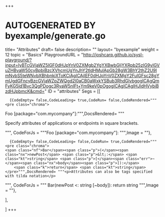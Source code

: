 +++
# AUTOGENERATED BY byexample/generate.go
title= "Attributes"
draft= false
description= ""
layout= "byexample"
weight = 12
topic = "Basics"
PlaygroundURL = "http://joshcarp.github.io/sysl-playground/?input=IyBTcGVjaWZ5IGF0dHJpYnV0ZXMgb2YgYXBwbGljYXRpb25zIG9yIGVuZHBvaW50cyBpbiBzcXVhcmUgYnJhY2tldHMuIApGb28gW3BhY2thZ2U9ImNvbS5teWNvbXBhbnkiXToKCiAgICAjIEF0dHJpYnV0ZXMgY2FuIGFsc28gYmUgdGFncyBzcGVjaWZpZWQgd2l0aCB0aWxkYSBub3RhdGlvbgogICAgQmFyKG5ld1Bvc3QgPDogc3RyaW5nIFt+Ym9keV0pOgogICAgICAgIHJldHVybiBzdHJpbmcK&cmd="
ID = "attributes"
Segs = [[
  
      {CodeEmpty= false,CodeLeading= true,CodeRun= false,CodeRendered="""<pre class="chroma">
<span class="nx">Foo</span> <span class="p">[</span><span class="kn">package</span><span class="p">=</span><span class="s">&#34;com.mycompany&#34;</span><span class="p">]:</span></pre>""",DocsRendered= """<p>Specify attributes of applications or endpoints in square brackets.</p>
""", CodeForJs = """Foo [package="com.mycompany"]:
""",Image = ""},

      {CodeEmpty= false,CodeLeading= false,CodeRun= true,CodeRendered="""<pre class="chroma">
    <span class="nf">Bar</span><span class="p">(</span><span class="nx">newPost</span> <span class="p">&lt;:</span> <span class="kt">string</span> <span class="p">[</span><span class="err">~</span><span class="nx">body</span><span class="p">]):</span>
        <span class="k">return</span> <span class="kt">string</span></pre>""",DocsRendered= """<p>Attributes can also be tags specified with tilda notation</p>
""", CodeForJs = """    Bar(newPost <: string [~body]):
        return string
""",Image = ""},


],

]
+++



